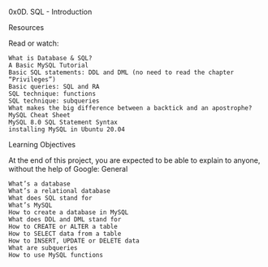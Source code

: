 0x0D. SQL - Introduction

Resources

Read or watch:

    What is Database & SQL?
    A Basic MySQL Tutorial
    Basic SQL statements: DDL and DML (no need to read the chapter “Privileges”)
    Basic queries: SQL and RA
    SQL technique: functions
    SQL technique: subqueries
    What makes the big difference between a backtick and an apostrophe?
    MySQL Cheat Sheet
    MySQL 8.0 SQL Statement Syntax
    installing MySQL in Ubuntu 20.04

Learning Objectives

At the end of this project, you are expected to be able to explain to anyone, without the help of Google:
General

    What’s a database
    What’s a relational database
    What does SQL stand for
    What’s MySQL
    How to create a database in MySQL
    What does DDL and DML stand for
    How to CREATE or ALTER a table
    How to SELECT data from a table
    How to INSERT, UPDATE or DELETE data
    What are subqueries
    How to use MySQL functions


